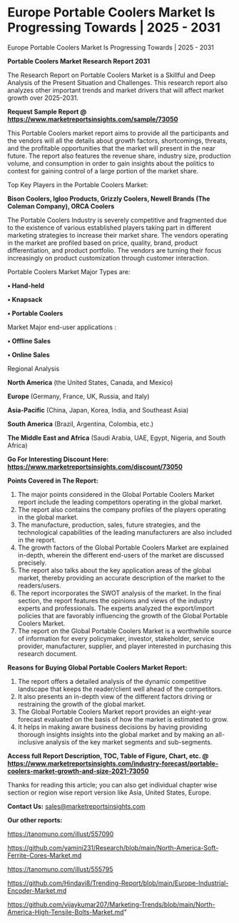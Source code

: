 # Europe Portable Coolers Market Is Progressing Towards | 2025 - 2031
Europe Portable Coolers Market Is Progressing Towards | 2025 - 2031

<strong>Portable Coolers Market Research Report 2031</strong>

The Research Report on Portable Coolers Market is a Skillful and Deep Analysis of the Present Situation and Challenges. This research report also analyzes other important trends and market drivers that will affect market growth over 2025-2031.

<strong>Request Sample Report @ <a href=https://www.marketreportsinsights.com/sample/73050>https://www.marketreportsinsights.com/sample/73050</a></strong>

This Portable Coolers market report aims to provide all the participants and the vendors will all the details about growth factors, shortcomings, threats, and the profitable opportunities that the market will present in the near future. The report also features the revenue share, industry size, production volume, and consumption in order to gain insights about the politics to contest for gaining control of a large portion of the market share.

Top Key Players in the Portable Coolers Market:

<strong>Bison Coolers, Igloo Products, Grizzly Coolers, Newell Brands (The Coleman Company), ORCA Coolers</strong>

The Portable Coolers Industry is severely competitive and fragmented due to the existence of various established players taking part in different marketing strategies to increase their market share. The vendors operating in the market are profiled based on price, quality, brand, product differentiation, and product portfolio. The vendors are turning their focus increasingly on product customization through customer interaction.

Portable Coolers Market Major Types are:

<strong>• Hand-held

• Knapsack

• Portable Coolers</strong>

Market Major end-user applications :

<strong>• Offline Sales

• Online Sales</strong>

Regional Analysis

</u><strong><b>North America</b></strong> (the United States, Canada, and Mexico)

<strong><b>Europe </b></strong>(Germany, France, UK, Russia, and Italy)

<strong><b>Asia-Pacific</b></strong> (China, Japan, Korea, India, and Southeast Asia)

<strong><b>South America</b></strong> (Brazil, Argentina, Colombia, etc.)

<strong><b>The Middle East and Africa</b></strong> (Saudi Arabia, UAE, Egypt, Nigeria, and South Africa)

<strong>Go For Interesting Discount Here: <a href=https://www.marketreportsinsights.com/discount/73050>https://www.marketreportsinsights.com/discount/73050</a></strong>

<strong>Points Covered in The Report:</strong>
<ol>
  <li>The major points considered in the Global Portable Coolers Market report include the leading competitors operating in the global market.</li>
  <li>The report also contains the company profiles of the players operating in the global market.</li>
  <li>The manufacture, production, sales, future strategies, and the technological capabilities of the leading manufacturers are also included in the report.</li>
  <li>The growth factors of the Global Portable Coolers Market are explained in-depth, wherein the different end-users of the market are discussed precisely.</li>
  <li>The report also talks about the key application areas of the global market, thereby providing an accurate description of the market to the readers/users.</li>
  <li>The report incorporates the SWOT analysis of the market. In the final section, the report features the opinions and views of the industry experts and professionals. The experts analyzed the export/import policies that are favorably influencing the growth of the Global Portable Coolers Market.</li>
  <li>The report on the Global Portable Coolers Market is a worthwhile source of information for every policymaker, investor, stakeholder, service provider, manufacturer, supplier, and player interested in purchasing this research document.</li>
</ol>
<strong>Reasons for Buying Global Portable Coolers Market Report:</strong>

<ol>
  <li>The report offers a detailed analysis of the dynamic competitive landscape that keeps the reader/client well ahead of the competitors.</li>
  <li>It also presents an in-depth view of the different factors driving or restraining the growth of the global market.</li>
  <li>The Global Portable Coolers Market report provides an eight-year forecast evaluated on the basis of how the market is estimated to grow.</li>
  <li>It helps in making aware business decisions by having providing thorough insights insights into the global market and by making an all-inclusive analysis of the key market segments and sub-segments.</li>
</ol>
<strong>Access full Report Description, TOC, Table of Figure, Chart, etc. @ <a href=https://www.marketreportsinsights.com/industry-forecast/portable-coolers-market-growth-and-size-2021-73050>https://www.marketreportsinsights.com/industry-forecast/portable-coolers-market-growth-and-size-2021-73050</a></strong>


Thanks for reading this article; you can also get individual chapter wise section or region wise report version like Asia, United States, Europe.

<strong>Contact Us:</strong>
sales@marketreportsinsights.com

<strong>Our other reports:</strong>

<a href=https://tanomuno.com/illust/557090>https://tanomuno.com/illust/557090</a>

<a href=https://github.com/yamini231/Research/blob/main/North-America-Soft-Ferrite-Cores-Market.md>https://github.com/yamini231/Research/blob/main/North-America-Soft-Ferrite-Cores-Market.md</a>

<a href=https://tanomuno.com/illust/555795>https://tanomuno.com/illust/555795</a>

<a href=https://github.com/Hindavi8/Trending-Report/blob/main/Europe-Industrial-Encoder-Market.md>https://github.com/Hindavi8/Trending-Report/blob/main/Europe-Industrial-Encoder-Market.md</a>

<a href=https://github.com/vijaykumar207/Marketing-Trends/blob/main/North-America-High-Tensile-Bolts-Market.md>https://github.com/vijaykumar207/Marketing-Trends/blob/main/North-America-High-Tensile-Bolts-Market.md</a>"
